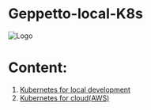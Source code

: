 # Geppetto-local-K8s
![Logo](https://github.com/TharaniRajan/Jenkins-Docker/blob/master/docs/GeppettoIcon.png?raw=true"Logo")

# Content:<br/>
1. [Kubernetes for local development](Kubernetes_setup.md)
2. [Kubernetes for cloud(AWS)]()


